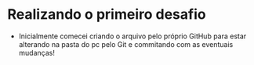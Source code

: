 # Realizando o primeiro desafio

 - Inicialmente comecei criando o arquivo pelo próprio GitHub para estar alterando na pasta do pc pelo Git e commitando com as eventuais mudanças! 
